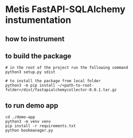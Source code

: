 # Metis FastAPI-SQLAlchemy instumentation

## how to instrument



## to build the package

```shell
# in the root of the project run the following command
python3 setup.py sdist

# to install the package from local folder
python3 -m pip install ~/<path-to-root-folder>/dist/fastapialchemycollector-0.0.1.tar.gz
```


## to run demo app
```shell
cd ./demo-app
python3 -m venv venv
pip install -r requirements.txt
python bookmanager.py
```
